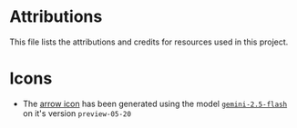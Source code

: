# Attributions 

This file lists the attributions and credits for resources used in this project.

# Icons
- The [arrow icon](./img/arrow.png) has been generated using the model [`gemini-2.5-flash`](https://cloud.google.com/vertex-ai/generative-ai/docs/models/gemini/2-5-flash) on it's version `preview-05-20`
